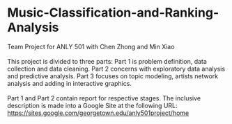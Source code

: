 # Music-Classification-and-Ranking-Analysis
Team Project for ANLY 501 with Chen Zhong and Min Xiao <br><br>
This project is divided to three parts: Part 1 is problem definition, data collection and data cleaning. Part 2 concerns with exploratory data analysis and predictive analysis. Part 3 focuses on topic modeling, artists network analysis and adding in interactive graphics.<br><br>
Part 1 and Part 2 contain report for respective stages. The inclusive description is made into a Google Site at the following URL: https://sites.google.com/georgetown.edu/anly501project/home
